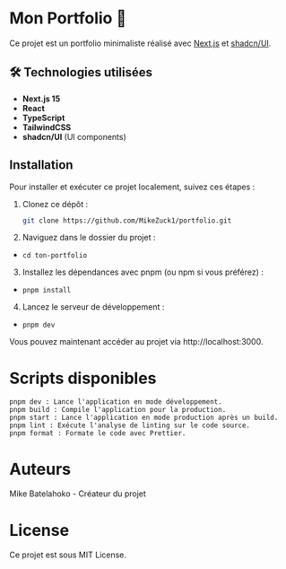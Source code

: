 # Mon Portfolio 🚀

Ce projet est un portfolio minimaliste réalisé avec [Next.js](https://nextjs.org/) et [shadcn/UI](https://ui.shadcn.com/).

## 🛠️ Technologies utilisées

- **Next.js 15**
- **React** 
- **TypeScript** 
- **TailwindCSS** 
- **shadcn/UI** (UI components)

## Installation

Pour installer et exécuter ce projet localement, suivez ces étapes :

1. Clonez ce dépôt :
   ```bash
   git clone https://github.com/MikeZuck1/portfolio.git
2. Naviguez dans le dossier du projet :

- ```cd ton-portfolio```

3. Installez les dépendances avec pnpm (ou npm si vous préférez) :
- ```pnpm install```

4. Lancez le serveur de développement :
- ```pnpm dev```

Vous pouvez maintenant accéder au projet via http://localhost:3000.

# Scripts disponibles

    pnpm dev : Lance l'application en mode développement.
    pnpm build : Compile l'application pour la production.
    pnpm start : Lance l'application en mode production après un build.
    pnpm lint : Exécute l'analyse de linting sur le code source.
    pnpm format : Formate le code avec Prettier.

# Auteurs

Mike Batelahoko - Créateur du projet

# License

Ce projet est sous MIT License.